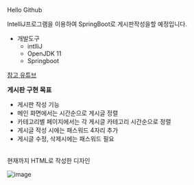 Hello Github

IntelliJ프로그램을 이용하여 SpringBoot로 게시판작성을할 예정입니다.

* 개발도구
  * intlliJ
  * OpenJDK 11
  * Springboot 
 
<a href="https://www.youtube.com/c/%EB%B0%B1%EA%B8%B0%EC%84%A0/videos">참고 유튜브</a>

<B style="font-size: 15px">게시판 구현 목표</b>
* 게시판 작성 기능
* 메인 화면에서는 시간순으로 게시글 정렬
* 카테고리별 페이지에서는 각 게시글 카테고리 시간순으로 정렬
* 게시글 작성 시에는 패스워드 4자리 추가
* 게시글 수정, 삭제시에는 패스워드 필요

<br>
현재까지 HTML로 작성한 디자인

![image](https://user-images.githubusercontent.com/87315665/125430435-4a45b4d0-7a3f-4ca9-8755-9d097a303f80.png)

